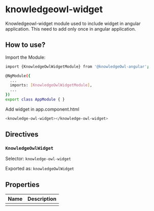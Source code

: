 # knowledgeowl-widget

Knowledgeowl-widget module used to include widget in angular application. This need to add only once in angular application.

## How to use?

Import the Module:

```sh
import {KnowledgeOwlWidgetModule} from '@knowledgeOwl-angular';

@NgModule({
  ...
  imports: [KnowledgeOwlWidgetModule],
  ...
})
export class AppModule { }
```

Add widget in app.component.html

```sh
<knowledge-owl-widget></knowledge-owl-widget>
```

## Directives

### `KnowledgeOwlWidget`

Selector: `knowledge-owl-widget`

Exported as: `knowledgeOwlWidget`

## Properties

| Name | Description |
| ---- | ----------- |
|      |             |

